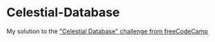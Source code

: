 # Celestial-Database
My solution to the ["Celestial Database" challenge from freeCodeCamp](https://www.freecodecamp.org/learn/relational-database/build-a-celestial-bodies-database-project/build-a-celestial-bodies-database)
